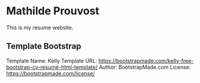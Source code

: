 # Mathilde Prouvost

This is my resume website.

## Template Bootstrap

Template Name: Kelly
Template URL: <https://bootstrapmade.com/kelly-free-bootstrap-cv-resume-html-template/>
Author: BootstrapMade.com
License: <https://bootstrapmade.com/license/>
